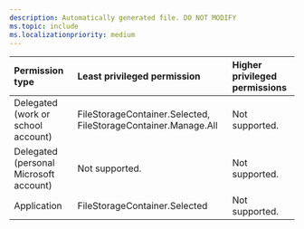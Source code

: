```yaml
---
description: Automatically generated file. DO NOT MODIFY
ms.topic: include
ms.localizationpriority: medium
---
```


|Permission type|Least privileged permission|Higher privileged permissions|
|:---|:---|:---|
|Delegated (work or school account)|FileStorageContainer.Selected, FileStorageContainer.Manage.All|Not supported.|
|Delegated (personal Microsoft account)|Not supported.|Not supported.|
|Application|FileStorageContainer.Selected|Not supported.|
